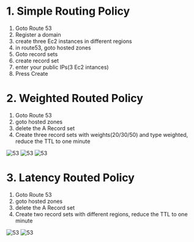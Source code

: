 # 1. Simple Routing Policy

  1. Goto Route 53
  2. Register a domain
  3. create three Ec2 instances in different regions
  4. in route53, goto hosted zones
  5. Goto record sets
  6. create record set
  7. enter your public IPs(3 Ec2 intances)
  8. Press Create
  
# 2. Weighted Routed Policy
  1. Goto Route 53
  2. goto hosted zones
  3. delete the A Record set
  4. Create three record sets with weights(20/30/50) and type weighted, reduce the TTL to one minute
  
  ![53](https://github.com/jawad1989/aws-solution-architect/blob/master/Route53/images/4%20-%20weighted.PNG)
  ![53](https://github.com/jawad1989/aws-solution-architect/blob/master/Route53/images/5%20-%20weighted.PNG)
  ![53](https://github.com/jawad1989/aws-solution-architect/blob/master/Route53/images/6%20-%20weighted.PNG)

# 3. Latency Routed Policy
  1. Goto Route 53
  2. goto hosted zones
  3. delete the A Record set
  4. Create two record sets with different regions, reduce the TTL to one minute
  
![53](https://github.com/jawad1989/aws-solution-architect/blob/master/Route53/images/7%20-%20Latency.PNG)
![53](https://github.com/jawad1989/aws-solution-architect/blob/master/Route53/images/8%20-%20Latency.PNG)
